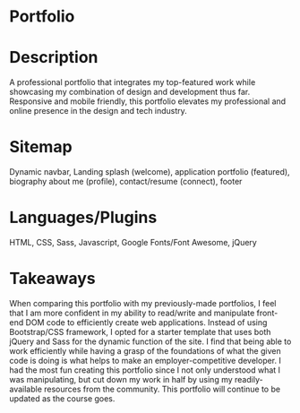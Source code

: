 # Portfolio

# Description
A professional portfolio that integrates my top-featured work while showcasing my combination of design and development thus far. Responsive and mobile friendly, this portfolio elevates my professional and online presence in the design and tech industry. 

# Sitemap
Dynamic navbar, Landing splash (welcome), application portfolio (featured), biography about me (profile), contact/resume (connect), footer

# Languages/Plugins
HTML, CSS, Sass, Javascript, Google Fonts/Font Awesome, jQuery

# Takeaways
When comparing this portfolio with my previously-made portfolios, I feel that I am more confident in my ability to read/write and manipulate front-end DOM code to efficiently create web applications. Instead of using Bootstrap/CSS framework, I opted for a starter template that uses both jQuery and Sass for the dynamic function of the site. I find that being able to work efficiently while having a grasp of the foundations of what the given code is doing is what helps to make an employer-competitive developer. I had the most fun creating this portfolio since I not only understood what I was manipulating, but cut down my work in half by using my readily-available resources from the community. This portfolio will continue to be updated as the course goes.